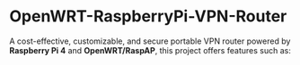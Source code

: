 # OpenWRT-RaspberryPi-VPN-Router
A cost-effective, customizable, and secure portable VPN router powered by **Raspberry Pi 4** and **OpenWRT/RaspAP**, this project offers features such as:
